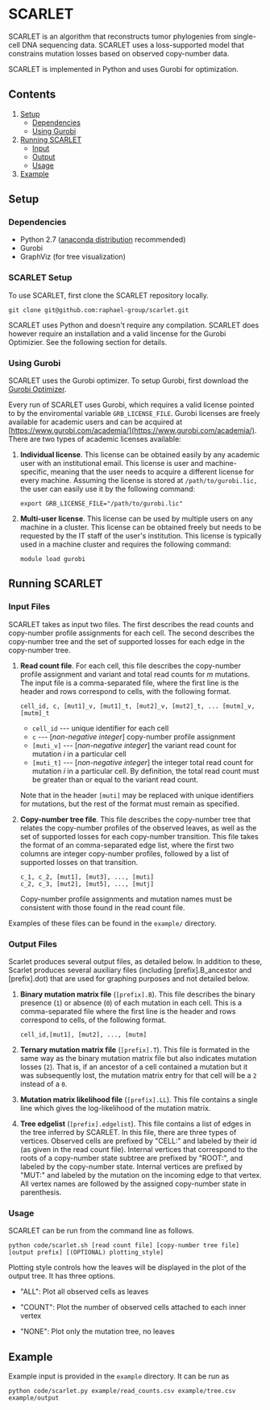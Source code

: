 # SCARLET

SCARLET is an algorithm that reconstructs tumor phylogenies from single-cell DNA sequencing data. SCARLET uses a loss-supported model that constrains mutation losses based on observed copy-number data. 

SCARLET is implemented in Python and uses Gurobi for optimization. 

## Contents
1. [Setup](#setup) 
	- [Dependencies](#dependencies)
	- [Using Gurobi](#usinggurobi)
2. [Running SCARLET](#runningscarlet)
	- [Input](#input)
	- [Output](#output)
	- [Usage](#usage)
3. [Example](#example) 

<a name="setup"></a>
## Setup


<a name="dependencies"></a>
### Dependencies

- Python 2.7 ([anaconda distribution](https://www.anaconda.com/distribution/) recommended)  
- Gurobi 
- GraphViz (for tree visualization)

### SCARLET Setup
To use SCARLET, first clone the SCARLET repository locally. 

```git clone git@github.com:raphael-group/scarlet.git```

SCARLET uses Python and doesn't require any compilation. SCARLET does however require an installation and a valid lincense for the Gurobi Optimizier. See the following section for details. 

<a name="usinggurobi"></a>
### Using Gurobi
SCARLET uses the Gurobi optimizer. To setup Gurobi, first download the [Gurobi Optimizer](https://www.gurobi.com/downloads/). 

Every run of SCARLET uses Gurobi, which requires a valid license pointed to by the enviromental variable `GRB_LICENSE_FILE`. Gurobi licenses are freely available for academic users and can be acquired at [https://www.gurobi.com/academia/](https://www.gurobi.com/academia/). There are two types of academic licenses available:

1. **Individual license**. This license can be obtained easily by any academic user with an institutional email. This license is user and machine-specific, meaning that the user needs to acquire a different license for every machine. Assuming the license is stored at `/path/to/gurobi.lic,` the user can easily use it by the following command:

	```export GRB_LICENSE_FILE="/path/to/gurobi.lic"```


2. **Multi-user license**. This license can be used by multiple users on any machine in a cluster. This license can be obtained freely but needs to be requested by the IT staff of the user's institution. This license is typically used in a machine cluster and requires the following command:

	```module load gurobi```

<a name="runningscarlet"></a>
## Running SCARLET

<a name="input"></a>
### Input Files
SCARLET takes as input two files. The first describes the read counts and copy-number profile assignments for each cell. The second describes the copy-number tree and the set of supported losses for each edge in the copy-number tree. 

1. **Read count file**. For each cell, this file describes the copy-number profile assignment and variant and total read counts for *m* mutations. The input file is a comma-separated file, where the first line is the header and rows correspond to cells, with the following format.
	```
	cell_id, c, [mut1]_v, [mut1]_t, [mut2]_v, [mut2]_t, ... [mutm]_v, [mutm]_t
	
	```
	- `cell_id` --- unique identifier for each cell
	- `c` --- [*non-negative integer*] copy-number profile assignment
	- `[muti_v]` --- [*non-negative integer*] the variant read count for mutation *i* in a particular cell
	- `[muti_t]` --- [*non-negative integer*] the integer total read count for mutation *i* in a particular cell. By definition, the total read count must be greater than or equal to the variant read count. 

	Note that in the header `[muti]` may be replaced with unique identifiers for mutations, but the rest of the format must remain as specified.
	

2. **Copy-number tree file**. This file describes the copy-number tree that relates the copy-number profiles of the observed leaves, as well as the set of supported losses for each copy-number transition. This file takes the format of an comma-separated edge list, where the first two columns are integer copy-number profiles, followed by a list of supported losses on that transition. 

	```
	c_1, c_2, [mut1], [mut3], ..., [muti]
	c_2, c_3, [mut2], [mut5], ..., [mutj]
	```
	
	Copy-number profile assignments and mutation names must be consistent with those found in the read count file. 

Examples of these files can be found in the `example/` directory.

<a name="output"></a>
### Output Files

Scarlet produces several output files, as detailed below. In addition to these, Scarlet produces several auxiliary files (including [prefix].B_ancestor and [prefix].dot) that are used for graphing purposes and not detailed below. 

1. **Binary mutation matrix file** (`[prefix].B`). This file describes the binary presence (`1`) or absence (`0`) of each mutation in each cell. This is a comma-separated file where the first line is the header and rows correspond to cells, of the following format. 
	```
	cell_id,[mut1], [mut2], ..., [mutm]
	
	```

2. **Ternary mutation matrix file** (`[prefix].T`). This file is formated in the same way as the binary mutation matrix file but also indicates mutation losses (`2`). That is, if an ancestor of a cell contained a mutation but it was subsequently lost, the mutation matrix entry for that cell will be a `2` instead of a `0`. 

3. **Mutation matrix likelihood file** (`[prefix].LL`). This file contains a single line which gives the log-likelihood of the mutation matrix. 
<a name="usage"></a>

4. **Tree edgelist** (`[prefix].edgelist`). This file contains a list of edges in the tree inferred by SCARLET. In this file, there are three types of vertices. Observed cells are prefixed by "CELL:" and labeled by their id (as given in the read count file). Internal vertices that correspond to the roots of a copy-number state subtree are prefixed by "ROOT:", and labeled by the copy-number state.  Internal vertices are prefixed by "MUT:" and labeled by the mutation on the incoming edge to that vertex. All vertex names are followed by the assigned copy-number state in parenthesis.  

### Usage

SCARLET can be run from the command line as follows.

```
python code/scarlet.sh [read count file] [copy-number tree file] [output prefix] [(OPTIONAL) plotting_style]
```

Plotting style controls how the leaves will be displayed in the plot of the output tree. It has three options.

- "ALL": Plot all observed cells as leaves

- "COUNT": Plot the number of observed cells attached to each inner vertex

- "NONE": Plot only the mutation tree, no leaves

<a name="example"></a>
## Example


Example input is provided in the `example` directory. It can be run as 

```
python code/scarlet.py example/read_counts.csv example/tree.csv example/output
```








